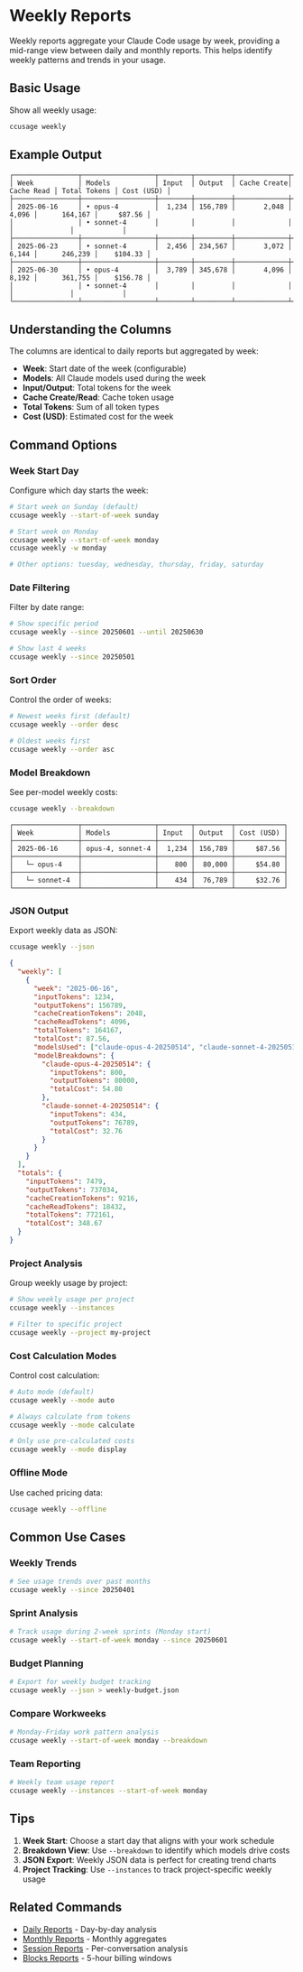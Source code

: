 # Weekly Reports

Weekly reports aggregate your Claude Code usage by week, providing a mid-range view between daily and monthly reports. This helps identify weekly patterns and trends in your usage.

## Basic Usage

Show all weekly usage:

```bash
ccusage weekly
```

## Example Output

```
┌────────────────┬──────────────────┬────────┬─────────┬─────────────┬────────────┬──────────────┬────────────┐
│ Week           │ Models           │ Input  │ Output  │ Cache Create│ Cache Read │ Total Tokens │ Cost (USD) │
├────────────────┼──────────────────┼────────┼─────────┼─────────────┼────────────┼──────────────┼────────────┤
│ 2025-06-16     │ • opus-4         │  1,234 │ 156,789 │       2,048 │      4,096 │      164,167 │     $87.56 │
│                │ • sonnet-4       │        │         │             │            │              │            │
├────────────────┼──────────────────┼────────┼─────────┼─────────────┼────────────┼──────────────┼────────────┤
│ 2025-06-23     │ • sonnet-4       │  2,456 │ 234,567 │       3,072 │      6,144 │      246,239 │    $104.33 │
├────────────────┼──────────────────┼────────┼─────────┼─────────────┼────────────┼──────────────┼────────────┤
│ 2025-06-30     │ • opus-4         │  3,789 │ 345,678 │       4,096 │      8,192 │      361,755 │    $156.78 │
│                │ • sonnet-4       │        │         │             │            │              │            │
└────────────────┴──────────────────┴────────┴─────────┴─────────────┴────────────┴──────────────┴────────────┘
```

## Understanding the Columns

The columns are identical to daily reports but aggregated by week:

- **Week**: Start date of the week (configurable)
- **Models**: All Claude models used during the week
- **Input/Output**: Total tokens for the week
- **Cache Create/Read**: Cache token usage
- **Total Tokens**: Sum of all token types
- **Cost (USD)**: Estimated cost for the week

## Command Options

### Week Start Day

Configure which day starts the week:

```bash
# Start week on Sunday (default)
ccusage weekly --start-of-week sunday

# Start week on Monday
ccusage weekly --start-of-week monday
ccusage weekly -w monday

# Other options: tuesday, wednesday, thursday, friday, saturday
```

### Date Filtering

Filter by date range:

```bash
# Show specific period
ccusage weekly --since 20250601 --until 20250630

# Show last 4 weeks
ccusage weekly --since 20250501
```

### Sort Order

Control the order of weeks:

```bash
# Newest weeks first (default)
ccusage weekly --order desc

# Oldest weeks first
ccusage weekly --order asc
```

### Model Breakdown

See per-model weekly costs:

```bash
ccusage weekly --breakdown
```

```
┌────────────────┬──────────────────┬────────┬─────────┬────────────┐
│ Week           │ Models           │ Input  │ Output  │ Cost (USD) │
├────────────────┼──────────────────┼────────┼─────────┼────────────┤
│ 2025-06-16     │ opus-4, sonnet-4 │  1,234 │ 156,789 │     $87.56 │
├────────────────┼──────────────────┼────────┼─────────┼────────────┤
│   └─ opus-4    │                  │    800 │  80,000 │     $54.80 │
├────────────────┼──────────────────┼────────┼─────────┼────────────┤
│   └─ sonnet-4  │                  │    434 │  76,789 │     $32.76 │
└────────────────┴──────────────────┴────────┴─────────┴────────────┘
```

### JSON Output

Export weekly data as JSON:

```bash
ccusage weekly --json
```

```json
{
  "weekly": [
    {
      "week": "2025-06-16",
      "inputTokens": 1234,
      "outputTokens": 156789,
      "cacheCreationTokens": 2048,
      "cacheReadTokens": 4096,
      "totalTokens": 164167,
      "totalCost": 87.56,
      "modelsUsed": ["claude-opus-4-20250514", "claude-sonnet-4-20250514"],
      "modelBreakdowns": {
        "claude-opus-4-20250514": {
          "inputTokens": 800,
          "outputTokens": 80000,
          "totalCost": 54.80
        },
        "claude-sonnet-4-20250514": {
          "inputTokens": 434,
          "outputTokens": 76789,
          "totalCost": 32.76
        }
      }
    }
  ],
  "totals": {
    "inputTokens": 7479,
    "outputTokens": 737034,
    "cacheCreationTokens": 9216,
    "cacheReadTokens": 18432,
    "totalTokens": 772161,
    "totalCost": 348.67
  }
}
```

### Project Analysis

Group weekly usage by project:

```bash
# Show weekly usage per project
ccusage weekly --instances

# Filter to specific project
ccusage weekly --project my-project
```

### Cost Calculation Modes

Control cost calculation:

```bash
# Auto mode (default)
ccusage weekly --mode auto

# Always calculate from tokens
ccusage weekly --mode calculate

# Only use pre-calculated costs
ccusage weekly --mode display
```

### Offline Mode

Use cached pricing data:

```bash
ccusage weekly --offline
```

## Common Use Cases

### Weekly Trends

```bash
# See usage trends over past months
ccusage weekly --since 20250401
```

### Sprint Analysis

```bash
# Track usage during 2-week sprints (Monday start)
ccusage weekly --start-of-week monday --since 20250601
```

### Budget Planning

```bash
# Export for weekly budget tracking
ccusage weekly --json > weekly-budget.json
```

### Compare Workweeks

```bash
# Monday-Friday work pattern analysis
ccusage weekly --start-of-week monday --breakdown
```

### Team Reporting

```bash
# Weekly team usage report
ccusage weekly --instances --start-of-week monday
```

## Tips

1. **Week Start**: Choose a start day that aligns with your work schedule
2. **Breakdown View**: Use `--breakdown` to identify which models drive costs
3. **JSON Export**: Weekly JSON data is perfect for creating trend charts
4. **Project Tracking**: Use `--instances` to track project-specific weekly usage

## Related Commands

- [Daily Reports](/guide/daily-reports) - Day-by-day analysis
- [Monthly Reports](/guide/monthly-reports) - Monthly aggregates
- [Session Reports](/guide/session-reports) - Per-conversation analysis
- [Blocks Reports](/guide/blocks-reports) - 5-hour billing windows
